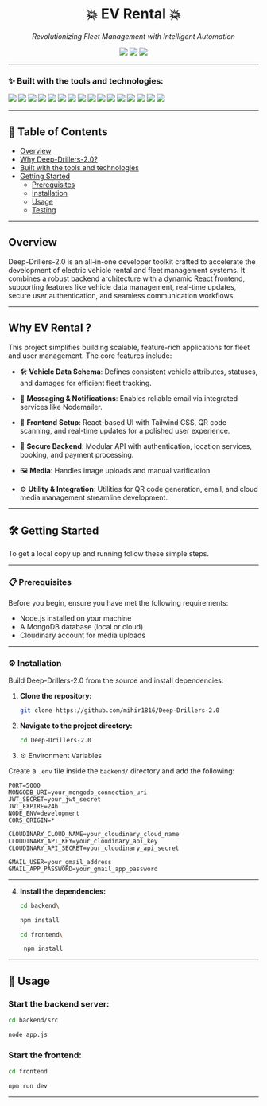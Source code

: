 <h1 align="center">💥 EV Rental 💥</h1>

<p align="center"><i>Revolutionizing Fleet Management with Intelligent Automation</i></p>

<p align="center">
  <img src="https://img.shields.io/badge/last%20commit-last%20sunday-lightgrey?style=flat-square&logo=github" />
  <img src="https://img.shields.io/badge/javascript-97.1%25-blue?style=flat-square&logo=javascript" />
  <img src="https://img.shields.io/badge/languages-3-blue?style=flat-square&logo=code" />
</p>

---

### ✨ Built with the tools and technologies:

<p>
  <img src="https://img.shields.io/badge/Express-black?style=flat-square&logo=express" />
  <img src="https://img.shields.io/badge/JSON-black?style=flat-square&logo=json" />
  <img src="https://img.shields.io/badge/npm-red?style=flat-square&logo=npm&logoColor=white" />
  <img src="https://img.shields.io/badge/Autoprefixer-ff4466?style=flat-square&logo=autoprefixer&logoColor=white" />
  <img src="https://img.shields.io/badge/Mongoose-800000?style=flat-square&logo=mongoose&logoColor=white" />
  <img src="https://img.shields.io/badge/Firebase-ffca28?style=flat-square&logo=firebase&logoColor=white" />
  <img src="https://img.shields.io/badge/PostCSS-dd3a0a?style=flat-square&logo=postcss&logoColor=white" />
  <img src="https://img.shields.io/badge/.ENV-yellowgreen?style=flat-square" />
  <img src="https://img.shields.io/badge/JavaScript-yellow?style=flat-square&logo=javascript&logoColor=black" />
  <img src="https://img.shields.io/badge/Nodemon-76D04B?style=flat-square&logo=nodemon&logoColor=white" />
  <img src="https://img.shields.io/badge/React-61DAFB?style=flat-square&logo=react&logoColor=white" />
  <img src="https://img.shields.io/badge/Cloudinary-3448C5?style=flat-square&logo=cloudinary&logoColor=white" />
  <img src="https://img.shields.io/badge/Vite-646cff?style=flat-square&logo=vite&logoColor=white" />
  <img src="https://img.shields.io/badge/ESLint-4B32C3?style=flat-square&logo=eslint&logoColor=white" />
  <img src="https://img.shields.io/badge/Axios-5A29E4?style=flat-square&logo=axios&logoColor=white" />
  <img src="https://img.shields.io/badge/Twilio-F22F46?style=flat-square&logo=twilio&logoColor=white" />
</p>

---

## 📑 Table of Contents

- [Overview](#overview)
- [Why Deep-Drillers-2.0?](#why-deep-drillers-20)
- [Built with the tools and technologies](#-built-with-the-tools-and-technologies)
- [Getting Started](#-getting-started)
  - [Prerequisites](#prerequisites)
  - [Installation](#installation)
  - [Usage](#usage)
  - [Testing](#testing)

---

## Overview

Deep-Drillers-2.0 is an all-in-one developer toolkit crafted to accelerate the development of electric vehicle rental and fleet management systems. It combines a robust backend architecture with a dynamic React frontend, supporting features like vehicle data management, real-time updates, secure user authentication, and seamless communication workflows.

---

## Why  EV Rental ?

This project simplifies building scalable, feature-rich applications for fleet and user management. The core features include:

- 🛠️ **Vehicle Data Schema**: Defines consistent vehicle attributes, statuses, and damages for efficient fleet tracking.

- 📩 **Messaging & Notifications**: Enables reliable email via integrated services like Nodemailer.

- 🎨 **Frontend Setup**: React-based UI with Tailwind CSS, QR code scanning, and real-time updates for a polished user experience.

- 🔐 **Secure Backend**: Modular API with authentication, location services, booking, and payment processing.

- 🖼️ **Media**: Handles image uploads and manual varification.

- ⚙️ **Utility & Integration**: Utilities for QR code generation, email, and cloud media management streamline development.

---


## 🛠️ Getting Started

To get a local copy up and running follow these simple steps.

---

### 📋 Prerequisites

Before you begin, ensure you have met the following requirements:

- Node.js installed on your machine
- A MongoDB database (local or cloud)
- Cloudinary account for media uploads

---

### ⚙️ Installation

Build Deep-Drillers-2.0 from the source and install dependencies:

1. **Clone the repository:**

    ```bash
    git clone https://github.com/mihir1816/Deep-Drillers-2.0
    ```

2. **Navigate to the project directory:**

    ```bash
    cd Deep-Drillers-2.0
    ```
3. ⚙️ Environment Variables

Create a `.env` file inside the `backend/` directory and add the following:

```env
PORT=5000
MONGODB_URI=your_mongodb_connection_uri
JWT_SECRET=your_jwt_secret
JWT_EXPIRE=24h
NODE_ENV=development
CORS_ORIGIN=*

CLOUDINARY_CLOUD_NAME=your_cloudinary_cloud_name
CLOUDINARY_API_KEY=your_cloudinary_api_key
CLOUDINARY_API_SECRET=your_cloudinary_api_secret

GMAIL_USER=your_gmail_address
GMAIL_APP_PASSWORD=your_gmail_app_password
```

---

4. **Install the dependencies:**
    ```bash
    cd backend\
    ```
    ```bash
    npm install
    ```
    ```bash
    cd frontend\
    ```
   ```bash
    npm install
    ```
---

## 🧩 Usage

### Start the backend server:

```bash
cd backend/src
```
```bash
node app.js
```
### Start the frontend:

```bash
cd frontend
```
```bash
npm run dev
```

---

